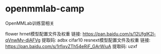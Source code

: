 # openmmlab-camp
OpenMMLab训练营相关

flower hrnet模型配置文件及权重 链接: https://pan.baidu.com/s/12UfglK2l-qVnwMv-diAFVg 提取码: adbx 
cifar10 resnext模型配置文件及权重 链接: https://pan.baidu.com/s/1rfixyZTh54eRiF_GArWiuA 提取码: uzxf 

